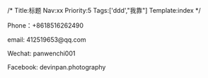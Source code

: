 /*
Title:标题
Nav:xx
Priority:5
Tags:['ddd',"我靠"]
Template:index
*/
<p>Phone：+8618516262490</p>
<p>email: 412519653@qq.com</p>
<p>Wechat: panwenchi001</p>
<p>Facebook: devinpan.photography</p>